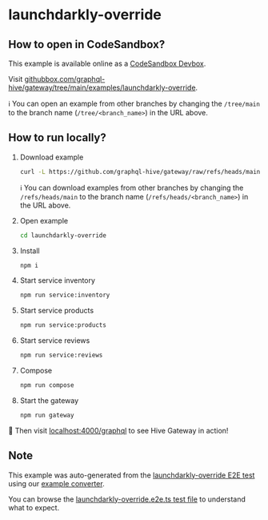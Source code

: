 # launchdarkly-override

## How to open in CodeSandbox?

This example is available online as a [CodeSandbox Devbox](https://codesandbox.io/docs/learn/devboxes/overview).

Visit [githubbox.com/graphql-hive/gateway/tree/main/examples/launchdarkly-override](https://githubbox.com/graphql-hive/gateway/tree/main/examples/launchdarkly-override).

ℹ️ You can open an example from other branches by changing the `/tree/main` to the branch name (`/tree/<branch_name>`) in the URL above.

## How to run locally?

1. Download example
   ```sh
   curl -L https://github.com/graphql-hive/gateway/raw/refs/heads/main/examples/launchdarkly-override/example.tar.gz | tar -x
   ```

   ℹ️ You can download examples from other branches by changing the `/refs/heads/main` to the branch name (`/refs/heads/<branch_name>`) in the URL above.

1. Open example
   ```sh
   cd launchdarkly-override
   ```
1. Install
   ```sh
   npm i
   ```
1. Start service inventory
   ```sh
   npm run service:inventory
   ```
1. Start service products
   ```sh
   npm run service:products
   ```
1. Start service reviews
   ```sh
   npm run service:reviews
   ```
1. Compose
   ```sh
   npm run compose
   ```
1. Start the gateway
   ```sh
   npm run gateway
   ```

🚀 Then visit [localhost:4000/graphql](http://localhost:4000/graphql) to see Hive Gateway in action!

## Note

This example was auto-generated from the [launchdarkly-override E2E test](/e2e/launchdarkly-override) using our [example converter](/internal/examples).

You can browse the [launchdarkly-override.e2e.ts test file](/e2e/launchdarkly-override/launchdarkly-override.e2e.ts) to understand what to expect.
